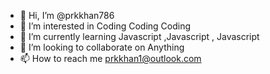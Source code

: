 - 👋 Hi, I’m @prkkhan786
- 👀 I’m interested in Coding Coding Coding
- 🌱 I’m currently learning Javascript ,Javascript , Javascript
- 💞️ I’m looking to collaborate on Anything 
- 📫 How to reach me prkkhan1@outlook.com

<!---
prkkhan786/prkkhan786 is a ✨ special ✨ repository because its `README.md` (this file) appears on your GitHub profile.
You can click the Preview link to take a look at your changes.
--->
